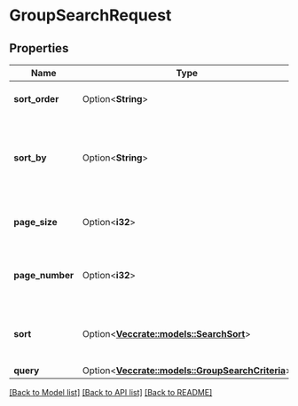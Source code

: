 # GroupSearchRequest

## Properties

Name | Type | Description | Notes
------------ | ------------- | ------------- | -------------
**sort_order** | Option<**String**> | The sort order for results | [optional]
**sort_by** | Option<**String**> | The field in the resource that you want to sort the results by | [optional]
**page_size** | Option<**i32**> | The number of results per page | [optional]
**page_number** | Option<**i32**> | The page of resources you want to retrieve | [optional]
**sort** | Option<[**Vec<crate::models::SearchSort>**](SearchSort.md)> | Multi-value sort order, list of multiple sort values | [optional]
**query** | Option<[**Vec<crate::models::GroupSearchCriteria>**](GroupSearchCriteria.md)> |  | [optional]

[[Back to Model list]](../README.md#documentation-for-models) [[Back to API list]](../README.md#documentation-for-api-endpoints) [[Back to README]](../README.md)


